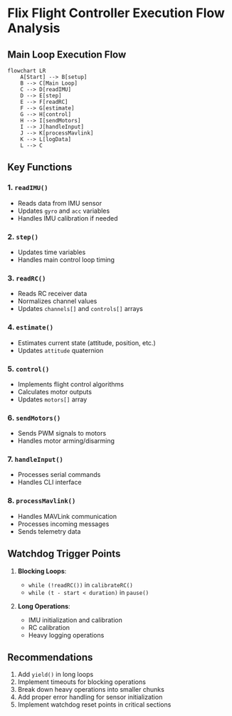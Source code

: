# Flix Flight Controller Execution Flow Analysis

## Main Loop Execution Flow

```mermaid
flowchart LR
    A[Start] --> B[setup]
    B --> C[Main Loop]
    C --> D[readIMU]
    D --> E[step]
    E --> F[readRC]
    F --> G[estimate]
    G --> H[control]
    H --> I[sendMotors]
    I --> J[handleInput]
    J --> K[processMavlink]
    K --> L[logData]
    L --> C
```

## Key Functions

### 1. `readIMU()`
- Reads data from IMU sensor
- Updates `gyro` and `acc` variables
- Handles IMU calibration if needed

### 2. `step()`
- Updates time variables
- Handles main control loop timing

### 3. `readRC()`
- Reads RC receiver data
- Normalizes channel values
- Updates `channels[]` and `controls[]` arrays

### 4. `estimate()`
- Estimates current state (attitude, position, etc.)
- Updates `attitude` quaternion

### 5. `control()`
- Implements flight control algorithms
- Calculates motor outputs
- Updates `motors[]` array

### 6. `sendMotors()`
- Sends PWM signals to motors
- Handles motor arming/disarming

### 7. `handleInput()`
- Processes serial commands
- Handles CLI interface

### 8. `processMavlink()`
- Handles MAVLink communication
- Processes incoming messages
- Sends telemetry data

## Watchdog Trigger Points

1. **Blocking Loops**:
   - `while (!readRC())` in `calibrateRC()`
   - `while (t - start < duration)` in `pause()`

2. **Long Operations**:
   - IMU initialization and calibration
   - RC calibration
   - Heavy logging operations

## Recommendations

1. Add `yield()` in long loops
2. Implement timeouts for blocking operations
3. Break down heavy operations into smaller chunks
4. Add proper error handling for sensor initialization
5. Implement watchdog reset points in critical sections
